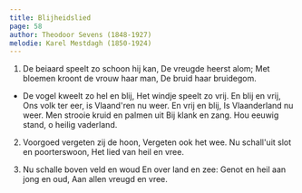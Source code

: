```yaml
---
title: Blijheidslied
page: 58
author: Theodoor Sevens (1848-1927)
melodie: Karel Mestdagh (1850-1924)
---
```


1. De beiaard speelt zo schoon hij kan,
De vreugde heerst alom;
Met bloemen kroont de vrouw haar man,
De bruid haar bruidegom.

- De vogel kweelt zo hel en blij,
Het windje speelt zo vrij.
En blij en vrij,
Ons volk ter eer, is Vlaand'ren nu weer.
En vrij en blij,
Is Vlaanderland nu weer. 
Men strooie kruid en palmen uit
Bij klank en zang.
Hou eeuwig stand, o heilig vaderland.

2. Voorgoed vergeten zij de hoon,
Vergeten ook het wee.
Nu schall'uit slot en poorterswoon,
Het lied van heil en vree.

3. Nu schalle boven veld en woud
En over land en zee:
Genot en heil aan jong en oud,
Aan allen vreugd en vree.